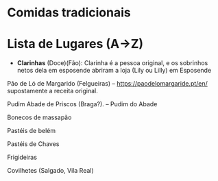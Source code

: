 # Comidas tradicionais


# Lista de Lugares (A→Z)

- **Clarinhas** (Doce)(Fão): Clarinha é a pessoa original, e os sobrinhos netos dela em esposende abriram a loja (Lily ou Lilly) em Esposende 

Pão de Ló de Margarido (Felgueiras)
– https://paodelomargaride.pt/en/ supostamente a receita original.

Pudim Abade de Priscos (Braga?).
– Pudim do Abade

Bonecos de massapão

Pastéis de belém

Pastéis de Chaves

Frigideiras

Covilhetes (Salgado, Vila Real)
